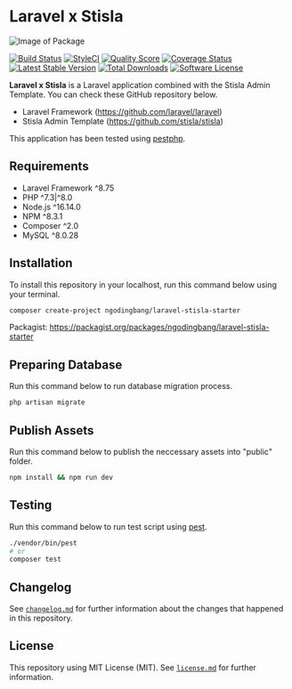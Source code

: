 # Laravel x Stisla

![Image of Package](https://banners.beyondco.de/Laravel%20x%20Stisla.png?theme=light&packageManager=composer+require&packageName=ngodingbang%2Flaravel-stisla-starter&pattern=architect&style=style_1&description=The+Laravel+Framework+x+Stisla+Admin+Template.&md=1&showWatermark=0&fontSize=100px&images=https%3A%2F%2Flaravel.com%2Fimg%2Flogomark.min.svg)

[![Build Status](https://github.com/ngodingbang/laravel-stisla-starter/actions/workflows/tests.yml/badge.svg)](https://github.com/ngodingbang/laravel-stisla-starter/actions)
[![StyleCI](https://github.styleci.io/repos/463512983/shield)](https://github.styleci.io/repos/463512983)
[![Quality Score](https://img.shields.io/scrutinizer/g/ngodingbang/laravel-stisla-starter.svg?style=flat)](https://scrutinizer-ci.com/g/ngodingbang/laravel-stisla-starter)
[![Coverage Status](https://coveralls.io/repos/github/ngodingbang/laravel-stisla-starter/badge.svg)](https://coveralls.io/github/ngodingbang/laravel-stisla-starter)
[![Latest Stable Version](https://poser.pugx.org/ngodingbang/laravel-stisla-starter/v/stable.svg)](https://packagist.org/packages/ngodingbang/laravel-stisla-starter)
[![Total Downloads](https://poser.pugx.org/ngodingbang/laravel-stisla-starter/d/total.svg)](https://packagist.org/packages/ngodingbang/laravel-stisla-starter)
[![Software License](https://poser.pugx.org/ngodingbang/laravel-stisla-starter/license.svg)](https://packagist.org/packages/ngodingbang/laravel-stisla-starter)

**Laravel x Stisla** is a Laravel application combined with the Stisla Admin Template. You can check these GitHub repository below.

- Laravel Framework (https://github.com/laravel/laravel)
- Stisla Admin Template (https://github.com/stisla/stisla)

This application has been tested using [pestphp](https://pestphp.com).

## Requirements

- Laravel Framework ^8.75
- PHP ^7.3|^8.0
- Node.js ^16.14.0
- NPM ^8.3.1
- Composer ^2.0
- MySQL ^8.0.28

## Installation

To install this repository in your localhost, run this command below using your terminal.

```bash
composer create-project ngodingbang/laravel-stisla-starter
```

Packagist: https://packagist.org/packages/ngodingbang/laravel-stisla-starter

## Preparing Database
Run this command below to run database migration process.

```bash
php artisan migrate
```

## Publish Assets
Run this command below to publish the neccessary assets into "public" folder.

```bash
npm install && npm run dev
```

## Testing

Run this command below to run test script using [pest](https://pestphp.com/).

```bash
./vendor/bin/pest
# or
composer test
```

## Changelog

See [`changelog.md`](CHANGELOG.md) for further information about the changes that happened in this repository.

## License

This repository using MIT License (MIT). See [`license.md`](LICENSE.md) for further information.

